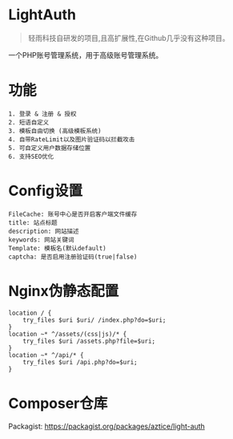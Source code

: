 # LightAuth
> 轻雨科技自研发的项目,且高扩展性,在Github几乎没有这种项目。

一个PHP账号管理系统，用于高级账号管理系统。

# 功能
```
1. 登录 & 注册 & 授权
2. 短语自定义
3. 模板自由切换 (高级模板系统)
4. 自带RateLimit以及图片验证码以拦截攻击
5. 可自定义用户数据存储位置
6. 支持SEO优化
```

# Config设置
```
FileCache: 账号中心是否开启客户端文件缓存
title: 站点标题
description: 网站描述
keywords: 网站关键词
Template: 模板名(默认default)
captcha: 是否启用注册验证码(true|false)
```

# Nginx伪静态配置
```
location / {
    try_files $uri $uri/ /index.php?do=$uri;
}
location ~* ^/assets/(css|js)/* {
    try_files $uri /assets.php?file=$uri;
}
location ~* ^/api/* {
    try_files $uri /api.php?do=$uri;
}
```

# Composer仓库
Packagist: https://packagist.org/packages/aztice/light-auth
